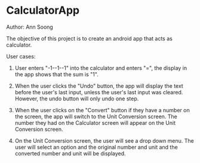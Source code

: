 # CalculatorApp

Author: Ann Soong

The objective of this project is to create an android app that acts as calculator.

User cases:

1. User enters "-1--1--1" into the calculator and enters "=", the display in the app shows that the
    sum is "1".

2. When the user clicks the "Undo" button, the app will display the text before the user's last
    input, unless the user's last input was cleared. However, the undo button will only undo one
    step.

3. When the user clicks on the "Convert" button if they have a number on the screen, the app will
    switch to the Unit Conversion screen. The number they had on the Calculator screen will appear
    on the Unit Conversion screen.

4. On the Unit Conversion screen, the user will see a drop down menu. The user will select an option
    and the original number and unit and the converted number and unit will be displayed.